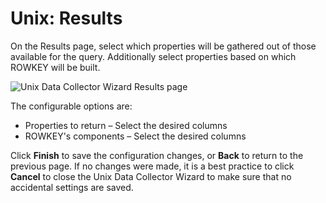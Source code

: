 # Unix: Results

On the Results page, select which properties will be gathered out of those available for the query. Additionally select properties based on which ROWKEY will be built.

![Unix Data Collector Wizard Results page](/img/product_docs/accessanalyzer/accessanalyzer/enterpriseauditor/admin/datacollector/adinventory/results.png)

The configurable options are:

- Properties to return – Select the desired columns
- ROWKEY's components – Select the desired columns

Click __Finish__ to save the configuration changes, or __Back__ to return to the previous page. If no changes were made, it is a best practice to click __Cancel__ to close the Unix Data Collector Wizard to make sure that no accidental settings are saved.
